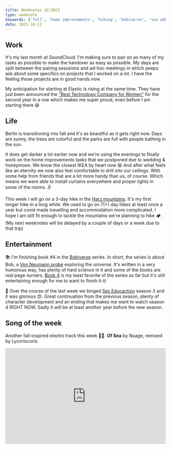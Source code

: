 ```yaml
---
title: Weeknotes 12/2021
type: weeknote
keywords: ['fall', 'home improvements', 'hiking', 'bobiverse', 'sex education']
date: 2021-10-12
---
```


## Work

It's my last month at SoundCloud. I'm making sure to pair on as many of my tasks as possible to make the handover as easy as possible. My days are split between the pairing sesssions and ad-hoc meetings in which peeps ask about some specifics on projects that I worked on a lot. I have the feeling those projects are in good hands now.

My anticipation for starting at Elastic is rising at the same time. They have just been announced the ["Best Technology Company for Women"](https://www.elastic.co/blog/culture-elastic-recognized-by-fairygodboss-as-the-best-technology-company-for-women-two-years-running) for the second year in a row which makes me super proud, even before I am starting there 😅

## Life

Berlin is transitioning into fall and it's as beautiful as it gets right now. Days are sunny, the trees are colorful and the parks are full with people bathing in the sun.

It does get darker a lot earlier now and we're using the evenings to finally work on the home improvements tasks that we postponed due to wedding & honeymoon. We know the closest IKEA by heart now 😄  And after what feels like an eternity we now also feel comfortable to drill into our ceilings. With some help from friends that are a lot more handy than us, of course. Which means we were able to install curtains everywhere and proper lights in some of the rooms. ✌️

This week I will go on a 3-day hike in the [Harz mountains](https://en.wikipedia.org/wiki/Harz). It's my first longer hike in a long while. We used to go on 7(+) day hikes at least once a year but covid made travelling and accommodation more complicated. I hope I am still fit enough to tackle the mountains we're planning to hike 🏕. (My next weeknotes will be delayed by a couple of days or a week due to that trip)

## Entertainment

📚 I'm finishing book #4 in the [Bobiverse](https://www.goodreads.com/series/192752-bobiverse) series. In short, the series is about Bob, a [Von Neumann probe](https://en.wikipedia.org/wiki/Self-replicating_spacecraft#Von_Neumann_probes) exploring the universe. It's written in a very humorous way, has plenty of hard science in it and some of the books are real page-turners. [Book 4](https://www.goodreads.com/book/show/42950440-heaven-s-river) is my least favorite of the series so far but it's still entertaining enough for me to want to finish it 🤓

🍿 Over the course of the last week we binged [Sex Educaction](https://en.wikipedia.org/wiki/Sex_Education_(TV_series)) season 3 and it was glorious 😍. Great continuation from the previous season, plenty of character development and an ending that makes me want to watch season 4 RIGHT NOW. Sadly it will be at least another year before the new season.

## Song of the week

Another fall-inspired electro track this week 🍂😊. __Of Sea__ by Nuage, remixed by Lycoriscoris:

<iframe width="100%" height="300" scrolling="no" frameborder="no" src="https://w.soundcloud.com/player/?url=https%3A//api.soundcloud.com/tracks/1117082434&color=%23ff5500&auto_play=false&hide_related=false&show_comments=true&show_user=true&show_reposts=false&show_teaser=true&visual=true"></iframe>
